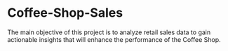 # Coffee-Shop-Sales
The main objective of this project is to analyze retail sales data to gain actionable insights that will enhance the performance of the Coffee Shop.
